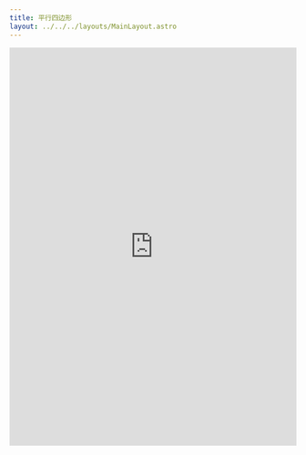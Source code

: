 ```yaml
---
title: 平行四边形
layout: ../../../layouts/MainLayout.astro
---
```


<iframe height="700" style="width: 100%;" scrolling="no" title="平行四边形" src="https://codepen.io/javascriptfield/embed/eYMmoyx?default-tab=result" frameborder="no" loading="lazy" allowtransparency="true" allowfullscreen="true">
  See the Pen <a href="https://codepen.io/javascriptfield/pen/eYMmoyx">
  平行四边形</a> by ye (<a href="https://codepen.io/javascriptfield">@javascriptfield</a>)
  on <a href="https://codepen.io">CodePen</a>.
</iframe>
